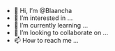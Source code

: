 - 👋 Hi, I’m @Blaancha
- 👀 I’m interested in ...
- 🌱 I’m currently learning ...
- 💞️ I’m looking to collaborate on ...
- 📫 How to reach me ...

<!---
Blaancha/Blaancha is a ✨ special ✨ repository because its `README.md` (this file) appears on your GitHub profile.
You can click the Preview link to take a look at your changes.
--->
